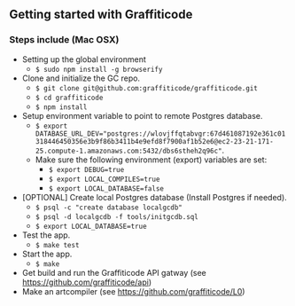 ## Getting started with Graffiticode

### Steps include (Mac OSX)

* Setting up the global environment
  * `$ sudo npm install -g browserify`
* Clone and initialize the GC repo.
  * `$ git clone git@github.com:graffiticode/graffiticode.git`
  * `$ cd graffiticode`
  * `$ npm install`
* Setup environment variable to point to remote Postgres database.
  * `$ export DATABASE_URL_DEV="postgres://wlovjffqtabvgr:67d461087192e361c01318446450356e3b9f86b3411b4e9efd8f7900af1b52e6@ec2-23-21-171-25.compute-1.amazonaws.com:5432/dbs6stheh2q96c"`.
  * Make sure the following environment (export) variables are set:
    * `$ export DEBUG=true`
    * `$ export LOCAL_COMPILES=true`
    * `$ export LOCAL_DATABASE=false`
* [OPTIONAL] Create local Postgres database (Install Postgres if needed).
  * `$ psql -c "create database localgcdb"`
  * `$ psql -d localgcdb -f tools/initgcdb.sql`
  * `$ export LOCAL_DATABASE=true`
* Test the app.
  * `$ make test`
* Start the app.
  * `$ make`
* Get build and run the Graffiticode API gatway (see https://github.com/graffiticode/api)
* Make an artcompiler (see https://github.com/graffiticode/L0)
